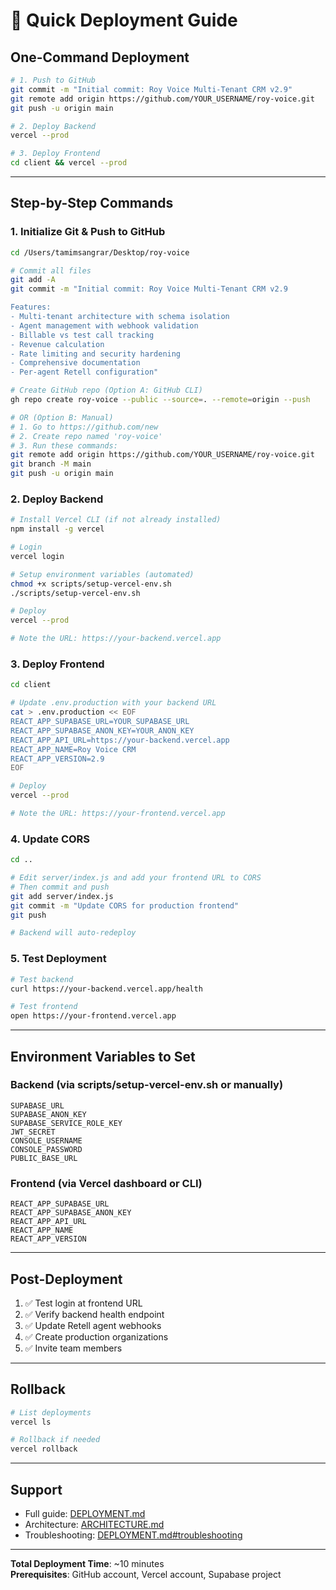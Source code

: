 # 🚀 Quick Deployment Guide

## One-Command Deployment

```bash
# 1. Push to GitHub
git commit -m "Initial commit: Roy Voice Multi-Tenant CRM v2.9"
git remote add origin https://github.com/YOUR_USERNAME/roy-voice.git
git push -u origin main

# 2. Deploy Backend
vercel --prod

# 3. Deploy Frontend
cd client && vercel --prod
```

---

## Step-by-Step Commands

### **1. Initialize Git & Push to GitHub**

```bash
cd /Users/tamimsangrar/Desktop/roy-voice

# Commit all files
git add -A
git commit -m "Initial commit: Roy Voice Multi-Tenant CRM v2.9

Features:
- Multi-tenant architecture with schema isolation
- Agent management with webhook validation
- Billable vs test call tracking
- Revenue calculation
- Rate limiting and security hardening
- Comprehensive documentation
- Per-agent Retell configuration"

# Create GitHub repo (Option A: GitHub CLI)
gh repo create roy-voice --public --source=. --remote=origin --push

# OR (Option B: Manual)
# 1. Go to https://github.com/new
# 2. Create repo named 'roy-voice'
# 3. Run these commands:
git remote add origin https://github.com/YOUR_USERNAME/roy-voice.git
git branch -M main
git push -u origin main
```

### **2. Deploy Backend**

```bash
# Install Vercel CLI (if not already installed)
npm install -g vercel

# Login
vercel login

# Setup environment variables (automated)
chmod +x scripts/setup-vercel-env.sh
./scripts/setup-vercel-env.sh

# Deploy
vercel --prod

# Note the URL: https://your-backend.vercel.app
```

### **3. Deploy Frontend**

```bash
cd client

# Update .env.production with your backend URL
cat > .env.production << EOF
REACT_APP_SUPABASE_URL=YOUR_SUPABASE_URL
REACT_APP_SUPABASE_ANON_KEY=YOUR_ANON_KEY
REACT_APP_API_URL=https://your-backend.vercel.app
REACT_APP_NAME=Roy Voice CRM
REACT_APP_VERSION=2.9
EOF

# Deploy
vercel --prod

# Note the URL: https://your-frontend.vercel.app
```

### **4. Update CORS**

```bash
cd ..

# Edit server/index.js and add your frontend URL to CORS
# Then commit and push
git add server/index.js
git commit -m "Update CORS for production frontend"
git push

# Backend will auto-redeploy
```

### **5. Test Deployment**

```bash
# Test backend
curl https://your-backend.vercel.app/health

# Test frontend
open https://your-frontend.vercel.app
```

---

## Environment Variables to Set

### **Backend (via scripts/setup-vercel-env.sh or manually)**
```
SUPABASE_URL
SUPABASE_ANON_KEY
SUPABASE_SERVICE_ROLE_KEY
JWT_SECRET
CONSOLE_USERNAME
CONSOLE_PASSWORD
PUBLIC_BASE_URL
```

### **Frontend (via Vercel dashboard or CLI)**
```
REACT_APP_SUPABASE_URL
REACT_APP_SUPABASE_ANON_KEY
REACT_APP_API_URL
REACT_APP_NAME
REACT_APP_VERSION
```

---

## Post-Deployment

1. ✅ Test login at frontend URL
2. ✅ Verify backend health endpoint
3. ✅ Update Retell agent webhooks
4. ✅ Create production organizations
5. ✅ Invite team members

---

## Rollback

```bash
# List deployments
vercel ls

# Rollback if needed
vercel rollback
```

---

## Support

- Full guide: [DEPLOYMENT.md](DEPLOYMENT.md)
- Architecture: [ARCHITECTURE.md](ARCHITECTURE.md)
- Troubleshooting: [DEPLOYMENT.md#troubleshooting](DEPLOYMENT.md#troubleshooting)

---

**Total Deployment Time**: ~10 minutes  
**Prerequisites**: GitHub account, Vercel account, Supabase project

